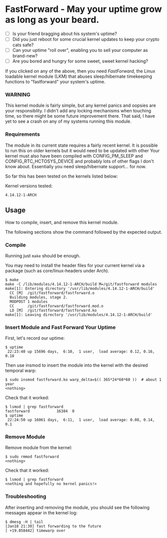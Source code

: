 # FastForward - May your uptime grow as long as your beard.

- [ ] Is your friend bragging about his system's uptime?
- [ ] Did you just reboot for some crucial kernel updates to keep your crypto cats safe?
- [ ] Can your uptime "roll over", enabling you to sell your computer as brand-new?
- [ ] Are you bored and hungry for some sweet, sweet kernel hacking?

If you clicked on any of the above, then you need _FastForward_, the Linux loadable kernel module (LKM) that abuses sleep/hibernate timekeeping functions to "fastforward" your system's uptime.

### WARNING ###
This kernel module is fairly simple, but any kernel panics and oopsies are your responsiblity.
I didn't add any locking mechanisms when touching time, so there might be some future improvement there.
That said, I have yet to see a crash on any of my systems running this module.

### Requirements ###
The module in its current state requires a fairly recent kernel.
It is possible to run this on older kernels but it would need to be updated with other
Your kernel must also have been compiled with CONFIG\_PM\_SLEEP and CONFIG\_RTC\_HCTOSYS\_DEVICE and probably lots of other flags I don't know about.
Essentially you need sleep/hibernate support... for now.

So far this has been tested on the kernels listed below:

Kernel versions tested:
```
4.14.12-1-ARCH
```

## Usage
How to compile, insert, and remove this kernel module.

The following sections show the command followed by the expected output.

### Compile
Running just `make` should be enough.

You may need to install the header files for your current kernel via a package (such as core/linux-headers under Arch).
```
$ make
make -C /lib/modules/4.14.12-1-ARCH/build M=/git/fastforward modules
make[1]: Entering directory '/usr/lib/modules/4.14.12-1-ARCH/build'
  CC [M]  /git/fastforward/fastforward.o
  Building modules, stage 2.
  MODPOST 1 modules
  CC      /git/fastforward/fastforward.mod.o
  LD [M]  /git/fastforward/fastforward.ko
make[1]: Leaving directory '/usr/lib/modules/4.14.12-1-ARCH/build'
```

### Insert Module and Fast Forward Your Uptime
First, let's record our uptime:
```
$ uptime
 22:23:40 up 15696 days,  6:10,  1 user,  load average: 0.12, 0.16, 0.18
```

Then use insmod to insert the module into the kernel with the desired temporal warp:
```
$ sudo insmod fastforward.ko warp_delta=$(( 365*24*60*60 ))  # about 1 year
<nothing>
```
Check that it worked:
```
$ lsmod | grep fastforward
fastforward            16384  0
$ uptime
 22:24:50 up 16061 days,  6:11,  1 user,  load average: 0.08, 0.14, 0.1
```

### Remove Module
Remove module from the kernel:
```
$ sudo rmmod fastforward
<nothing>
```
Check that it worked:
```
$ lsmod | grep fastforward
<nothing and hopefully no kernel panics!>
```

### Troubleshooting
After inserting and removing the module, you should see the following messages appear in the kernel log:
```
$ dmesg -H | tail
[Jan18 21:30] fast forwarding to the future
[ +19.858442] timewarp over
```

